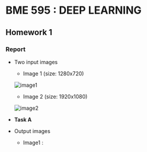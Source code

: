 # BME 595 : DEEP LEARNING
## Homework 1

### Report 

* Two input images

  * Image 1 (size: 1280x720)
  
  ![image1](https://user-images.githubusercontent.com/31314634/29886066-db67db98-8d86-11e7-8f87-54fab83f83e6.jpg)
  
  * Image 2 (size: 1920x1080)
  
  ![image2](https://user-images.githubusercontent.com/31314634/29886069-db826e90-8d86-11e7-87bd-0db5a04ddb21.jpg)

* **Task A**

* Output images
 
  * Image1 : 
